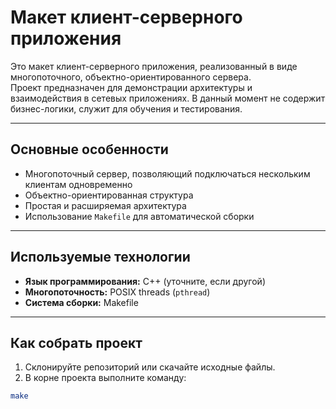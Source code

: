 # Макет клиент-серверного приложения

Это макет клиент-серверного приложения, реализованный в виде многопоточного, объектно-ориентированного сервера.  
Проект предназначен для демонстрации архитектуры и взаимодействия в сетевых приложениях. В данный момент не содержит бизнес-логики, служит для обучения и тестирования.

---

## Основные особенности

- Многопоточный сервер, позволяющий подключаться нескольким клиентам одновременно  
- Объектно-ориентированная структура  
- Простая и расширяемая архитектура  
- Использование `Makefile` для автоматической сборки  

---

## Используемые технологии

- **Язык программирования:** C++ (уточните, если другой)  
- **Многопоточность:** POSIX threads (`pthread`)  
- **Система сборки:** Makefile  

---

## Как собрать проект

1. Склонируйте репозиторий или скачайте исходные файлы.  
2. В корне проекта выполните команду:

```bash
make
